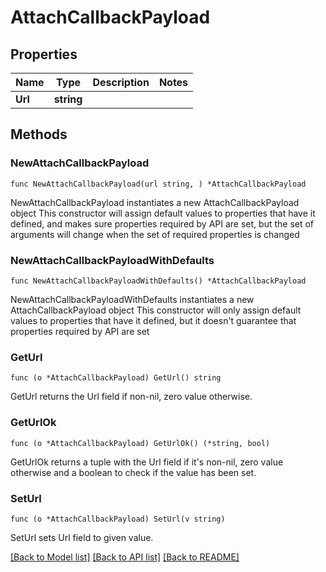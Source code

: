 # AttachCallbackPayload

## Properties

Name | Type | Description | Notes
------------ | ------------- | ------------- | -------------
**Url** | **string** |  | 

## Methods

### NewAttachCallbackPayload

`func NewAttachCallbackPayload(url string, ) *AttachCallbackPayload`

NewAttachCallbackPayload instantiates a new AttachCallbackPayload object
This constructor will assign default values to properties that have it defined,
and makes sure properties required by API are set, but the set of arguments
will change when the set of required properties is changed

### NewAttachCallbackPayloadWithDefaults

`func NewAttachCallbackPayloadWithDefaults() *AttachCallbackPayload`

NewAttachCallbackPayloadWithDefaults instantiates a new AttachCallbackPayload object
This constructor will only assign default values to properties that have it defined,
but it doesn't guarantee that properties required by API are set

### GetUrl

`func (o *AttachCallbackPayload) GetUrl() string`

GetUrl returns the Url field if non-nil, zero value otherwise.

### GetUrlOk

`func (o *AttachCallbackPayload) GetUrlOk() (*string, bool)`

GetUrlOk returns a tuple with the Url field if it's non-nil, zero value otherwise
and a boolean to check if the value has been set.

### SetUrl

`func (o *AttachCallbackPayload) SetUrl(v string)`

SetUrl sets Url field to given value.



[[Back to Model list]](../README.md#documentation-for-models) [[Back to API list]](../README.md#documentation-for-api-endpoints) [[Back to README]](../README.md)


